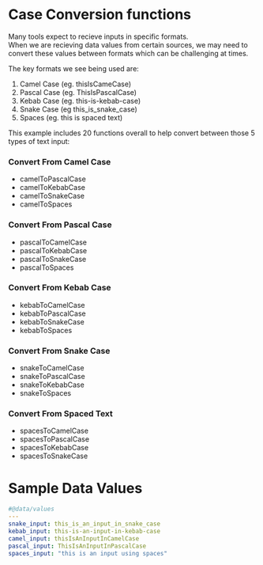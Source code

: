 # Case Conversion functions
Many tools expect to recieve inputs in specific formats.  
When we are recieving data values from certain sources, we may need to convert these values between formats which can be challenging at times.  

The key formats we see being used are:
1. Camel Case (eg. thisIsCameCase)
2. Pascal Case (eg. ThisIsPascalCase)
3. Kebab Case (eg. this-is-kebab-case)
4. Snake Case (eg this_is_snake_case)
5. Spaces (eg. this is spaced text)

This example includes 20 functions overall to help convert between those 5 types of text input:

### Convert From Camel Case
* camelToPascalCase
* camelToKebabCase
* camelToSnakeCase
* camelToSpaces

### Convert From Pascal Case
* pascalToCamelCase
* pascalToKebabCase
* pascalToSnakeCase
* pascalToSpaces

### Convert From Kebab Case
* kebabToCamelCase
* kebabToPascalCase
* kebabToSnakeCase
* kebabToSpaces

### Convert From Snake Case
* snakeToCamelCase
* snakeToPascalCase
* snakeToKebabCase
* snakeToSpaces

### Convert From Spaced Text
* spacesToCamelCase
* spacesToPascalCase
* spacesToKebabCase
* spacesToSnakeCase

# Sample Data Values
```yaml
#@data/values
---
snake_input: this_is_an_input_in_snake_case
kebab_input: this-is-an-input-in-kebab-case
camel_input: thisIsAnInputInCamelCase
pascal_input: ThisIsAnInputInPascalCase
spaces_input: "this is an input using spaces"
```

